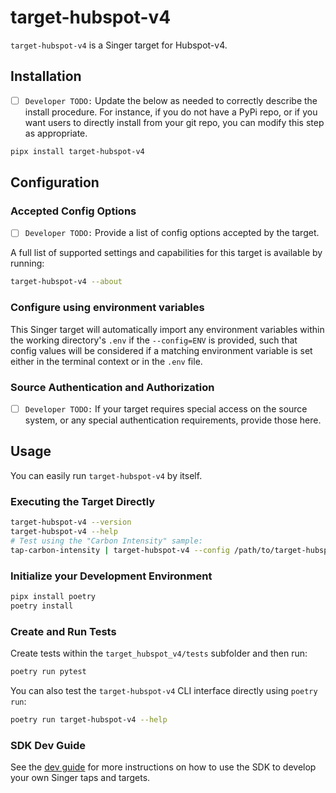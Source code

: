 # target-hubspot-v4

`target-hubspot-v4` is a Singer target for Hubspot-v4.


## Installation

- [ ] `Developer TODO:` Update the below as needed to correctly describe the install procedure. For instance, if you do not have a PyPi repo, or if you want users to directly install from your git repo, you can modify this step as appropriate.

```bash
pipx install target-hubspot-v4
```

## Configuration

### Accepted Config Options

- [ ] `Developer TODO:` Provide a list of config options accepted by the target.

A full list of supported settings and capabilities for this
target is available by running:

```bash
target-hubspot-v4 --about
```

### Configure using environment variables

This Singer target will automatically import any environment variables within the working directory's
`.env` if the `--config=ENV` is provided, such that config values will be considered if a matching
environment variable is set either in the terminal context or in the `.env` file.

### Source Authentication and Authorization

- [ ] `Developer TODO:` If your target requires special access on the source system, or any special authentication requirements, provide those here.

## Usage

You can easily run `target-hubspot-v4` by itself.

### Executing the Target Directly

```bash
target-hubspot-v4 --version
target-hubspot-v4 --help
# Test using the "Carbon Intensity" sample:
tap-carbon-intensity | target-hubspot-v4 --config /path/to/target-hubspot-v4-config.json
```

### Initialize your Development Environment

```bash
pipx install poetry
poetry install
```

### Create and Run Tests

Create tests within the `target_hubspot_v4/tests` subfolder and
  then run:

```bash
poetry run pytest
```

You can also test the `target-hubspot-v4` CLI interface directly using `poetry run`:

```bash
poetry run target-hubspot-v4 --help
```

### SDK Dev Guide

See the [dev guide](https://sdk.meltano.com/en/latest/dev_guide.html) for more instructions on how to use the SDK to
develop your own Singer taps and targets.
